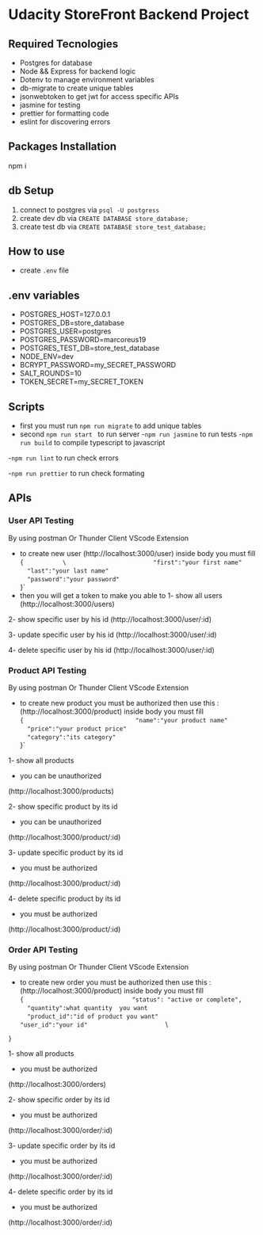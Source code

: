 # Udacity StoreFront Backend Project

## Required Tecnologies
- Postgres for database
- Node && Express for backend logic
- Dotenv to manage environment variables
- db-migrate to create unique tables
- jsonwebtoken to get jwt for access specific APIs
- jasmine for testing
- prettier for formatting code
- eslint for discovering errors


## Packages Installation

npm i


## db Setup

1. connect to postgres via `psql -U postgress`
2. create dev db via `CREATE DATABASE store_database;`
2. create test  db  via `CREATE DATABASE store_test_database;`


## How to use
- create `.env` file

##  .env variables
- POSTGRES_HOST=127.0.0.1
- POSTGRES_DB=store_database
- POSTGRES_USER=postgres
- POSTGRES_PASSWORD=marcoreus19
- POSTGRES_TEST_DB=store_test_database
- NODE_ENV=dev
- BCRYPT_PASSWORD=my_SECRET_PASSWORD
- SALT_ROUNDS=10
- TOKEN_SECRET=my_SECRET_TOKEN


## Scripts
- first you must run 
`npm run migrate` to add unique tables
- second `npm run start ` to run server
-`npm run jasmine` to run tests
-`npm run build` to compile typescript to javascript

-`npm run lint` to run check errors

-`npm run prettier` to run check formating


## APIs
### User API Testing
 By using postman Or Thunder Client VScode Extension 
- to create new user 
(http://localhost:3000/user)
inside body you must fill \
`{           \                       `  `  "first":"your first name"        `\
 `   "last":"your last name"        `\
 `   "password":"your password"     `\
}`
- then you will get a token to make you able to 
1- show all users 
(http://localhost:3000/users)

2-  show specific user by his id 
(http://localhost:3000/user/:id)


3-  update specific user by his id 
(http://localhost:3000/user/:id)

4-  delete specific user by his id 
(http://localhost:3000/user/:id)



### Product API Testing
 By using postman Or Thunder Client VScode Extension 
- to create new product you must be authorized 
then use this :
(http://localhost:3000/product)
inside body you must fill \
`{                              `
  `  "name":"your product name"  `\
 `   "price":"your product price" `\
 `   "category":"its category"    `\
}`

1- show all products 
- you can be unauthorized

(http://localhost:3000/products)

2-  show specific product by its id 
- you can be unauthorized

(http://localhost:3000/product/:id)

3-  update specific product by its id 
- you must be authorized

(http://localhost:3000/product/:id)

4-  delete specific product by its id
- you must be authorized

(http://localhost:3000/product/:id)



### Order API Testing
 By using postman Or Thunder Client VScode Extension 
- to create new order you must be authorized 
then use this :
(http://localhost:3000/product)
inside body you must fill \
`{                             `
  `  "status": "active or complete",         `\
 `   "quantity":what quantity  you want       `\
 `   "product_id":"id of product you want"     `\
 ` "user_id":"your id"                       `\

`}`

1- show all products 
- you must be authorized

(http://localhost:3000/orders)

2-  show specific order by its id 
- you must be authorized

(http://localhost:3000/order/:id)

3-  update specific order by its id 
- you must be authorized

(http://localhost:3000/order/:id)

4-  delete specific order by its id
- you must be authorized

(http://localhost:3000/order/:id)
